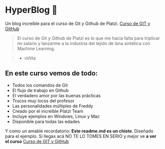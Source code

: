 # HyperBlog 💚
Un blog increíble para el curso de Git y Github de Platzi. [Curso de GIT y GitHub](http://https://platzi.com/cursos/git-github/ "Curso de GIT y GitHub")
> El curso de Git y Github de Platzi es lo que me hacia falta para triplicar mi salario y lanzarme a la industria del tejido de lana sintética con Machine Learning.

> - niñita

## En este curso vemos de todo:
- Todos los comandos de Git
- El flujo de trabajo en Github
- El verdadero amor por las buenas prácticas
- Trucos muy locos del profesor
- Las personalidades múltiples de Freddy
- Creado por el increible Platzi Team
- Incluye ejemplos en Windows, Linux y Mac
- Disponible para todas las edades
 
Y como un amable recordatorio: **Este readme.md es un chiste**.  Diseñado para el ejemplo.  Si llegas acá NO TE LO TOMES EN SERIO y mejor ve **a ver el curso** [Curso de GIT y GitHub](http://https://platzi.com/cursos/git-github/ "Curso de GIT y GitHub")
